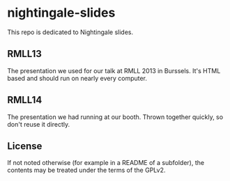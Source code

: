 nightingale-slides
================
This repo is dedicated to Nightingale slides.

RMLL13
------
The presentation we used for our talk at RMLL 2013 in Burssels. It's HTML based
and should run on nearly every computer.

RMLL14
------
The presentation we had running at our booth. Thrown together quickly, so don't
reuse it directly.

License
-------
If not noted otherwise (for example in a README of a subfolder), the contents
may be treated under the terms of the GPLv2.
